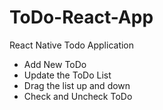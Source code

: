 # ToDo-React-App
React Native Todo Application
 - Add New ToDo
 - Update the ToDo List
 - Drag the list up and down
 - Check and Uncheck ToDo
